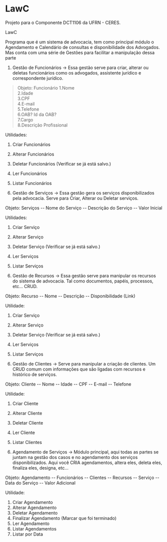 # LawC
Projeto para o Componente DCT1106 da UFRN - CERES.

LawC

Programa que é um sistema de advocacia, tem como principal
módulo o Agendamento e Calendário de consultas e disponibilidade
dos Advogados. Mas conta com uma série de Gestões para facilitar
a manipulação dessa parte

1. Gestão de Funcionários
-> Essa gestão serve para criar, alterar ou deletas funcionários
como os advogados, assistente jurídico e correspondente jurídico.

> Objeto: Funcionário
> 1.Nome<br>
> 2.Idade<br>
> 3.CPF<br>
> 4.E-mail<br>
> 5.Telefone<br>
> 6.OAB? Id da OAB?<br>
> 7.Cargo<br>
> 8.Descrição Profissional<br>

Utilidades:
1. Criar Funcionários
2. Alterar Funcionários
3. Deletar Funcionários  (Verificar se já está salvo.)
4. Ler Funcionários
5. Listar Funcionários

2. Gestão de Serviços
-> Essa gestão gera os serviços disponibilizados pela advocacia.
Serve para Criar, Alterar ou Deletar serviços. 

Objeto: Serviços
-- Nome do Serviço
-- Descrição do Serviço
-- Valor Inicial

Utilidades:
1. Criar Serviço
2. Alterar Serviço
3. Deletar Serviço (Verificar se já está salvo.)
4. Ler Serviços
5. Listar Serviços

3. Gestão de Recursos
-> Essa gestão serve para manipular os recursos do sistema de advocacia. 
Tal como documentos, papéis, processos, etc... CRUD.

Objeto: Recurso
-- Nome
-- Descrição
-- Disponibilidade (Link)

Utilidade:
1. Criar Serviço
2. Alterar Serviço
3. Deletar Serviço (Verificar se já está salvo.)
4. Ler Serviços
5. Listar Serviços

4. Gestão de Clientes
-> Serve para manipular a criação de clientes. Um CRUD comum com informações que são ligadas com recursos e histórico de serviços.

Objeto: Cliente
-- Nome
-- Idade
-- CPF
-- E-mail
-- Telefone

Utilidade:
1. Criar Cliente
2. Alterar Cliente
3. Deletar Cliente
4. Ler Cliente
5. Listar Clientes

5. Agendamento de Serviços
-> Módulo principal, aqui todas as partes se juntam na gestão dos casos
e no agendamento dos serviços disponibilizados. Aqui você CRIA agendamentos,
altera eles, deleta eles, finaliza eles, designa, etc...

Objeto: Agendamento
-- Funcionários
-- Clientes
-- Recursos 
-- Serviço
-- Data do Serviço
-- Valor Adicional

Utilidade:
1. Criar Agendamento
2. Alterar Agendamento
3. Deletar Agendamento
4. Finalizar Agendamento (Marcar que foi terminado)
5. Ler Agendamento
6. Listar Agendamentos
7. Listar por Data
